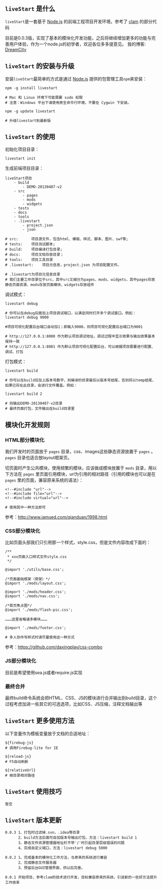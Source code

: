 ## `liveStart` 是什么

`liveStart`是一套基于 [Node.js](http://www.nodejs.org) 的前端工程项目开发环境，参考了 [clam](https://npmjs.org/package/clam) 的部分代码

目前是0.0.3版，实现了基本的模块化开发功能，之后将继续增加更多的功能与完善用户体验，作为一个node.js的初学者，欢迎各位多多提意见。
我的博客: [DreamCity](http://www.99is.com)

## `liveStart` 的安装与升级

安装`liveStart`最简单的方式是通过 [Node.js](http://www.nodejs.org) 提供的包管理工具`npm`来安装：

    npm -g install livestart
    
    # Mac 和 Linux 环境下可能需要 sudo 权限
    # 注意：Windows 平台下请使用原生命令行环境，不要在 Cygwin 下安装。

    npm -g update livestart
    
    # 升级livestart到最新版
    
	
## `liveStart` 的使用

初始化项目目录：

    livestart init

生成前端项目目录：

    liveStart项目
        - build
			- DEMO-20130407-v2
        - src
            - pages
            - mods
            - widgets
        - tests
		- docs
		- tools
        - .livestart
            - project.json
			- json

    # src:      项目源文件，包含html、模板、样式、脚本、图片、swf等;
    # tests:    项目测试脚本;
    # build:    项目编译打包目录;
    # docs:     项目文档存放目录；
    # tools:    项目工具目录
    # .livestart:    项目元信息，project.json 为项目配置文件。
    
    # .livestart为项目元信息目录
    # 我们主要工作目录位于src，其中src又细分为pages、mods、widgets，其中pages存放静态页面资源、mods存放页面模块、widgets存放组件
	

调试模式：

    livestart debug

    # 你可以在debug后面加上项目调试端口，以满足同时打开多个调试窗口。例如：
    livestart debug 9000

    #项目可视化配置后台端口自动加1；即输入9000，则项目可视化配置后台端口为9001
    
    # http://127.0.0.1:8000 作为默认项目调试地址，调试过程中显示效果与输出效果基本保持一致
    # http://127.0.0.1:8001 作为默认项目可视化配置后台，可以根据项目需要进行配置、调试、打包


打包模式：

    livestart build

    # 你可以在build后加上版本号数字，则编译的目录最后以版本号结尾，否则将以temp结尾，如果已存在此目录，会进行文件覆盖。例如：

    livestart build 2

    # 则输出DEMO-20130407-v2目录
    # 最终页面打包，文件输出在build目录里


## 模块化开发规则

### HTML部分模块化

我们开发时的页面放于 `pages` 目录，css、images这些静态资源放置于 `pages` 。 `pages` 目录也适合放layout框架页。

切页面时产生公共模块，使用频繁的模块，应该做成模块放置于 `mods` 目录，用以下方法在 `pages` 里页面引用模块，url为引用的相对路径（引用的模块也可以是在`pages` 里的页面，兼容原来系统的语法）：

    <!--#include "url"-->
    <!--#include file="url"-->
    <!--#include virtual="url"-->

    # 使用其中一种方法即可

参考：http://www.iamued.com/qianduan/1998.html

### CSS部分模块化

比如页面头部我们只引用那一个样式，style.css，但是文件内容改成下面的：


    /**
     * xxx页面入口样式文件style.css
     */

    @import './utils/base.css';

    /*页面基础框架（骨架）*/
    @import './mods/layout.css';

    @import './mods/header.css';
    @import './mods/nav.css';

    /*首页焦点图*/
    @import './mods/flash-pic.css';

    ………这里省略诸多模块………

    @import './mods/footer.css';

    # 多人协作写样式时请尽量使用这一种方式


参考：https://github.com/daxingplay/css-combo

### JS部分模块化

目前是希望使用sea.js或者require.js实现

### 最终合并

最终build命令系统会把HTML、CSS、JS的模块进行合并输出到build目录，这个过程考虑加进一些其它的可选选项，比如CSS、JS压缩，注释文档输出等

	
## `liveStart` 更多使用方法

以下变量作为模板变量放于文档的合适地址：

    ${firebug-js}
    # 调用Firebug-lite for IE

	${reload-js}
	# F5自动刷新

	${relativeUrl}
	# 根目录相对路径


## `liveStart` 使用技巧

    暂空

## `liveStart` 版本更新

    0.0.3 1、打包时过滤掉.svn，.idea等目录
          2、build方法后面可自加版本号输出打包，方法：livestart build 1
          3、静态文件资源管理器地址栏不带'/'时引起目录层级错误的问题
          4、完成自定义端口，方法：livestart debug 5000

    0.0.2 1、完成基本的模块化工作方法，与原来的系统进行兼容
          2、完成静态文件服务器
          3、预留后台GUI管理界面，供以后完善。

    0.0.1 开始项目，参考clam的技术进行开发，目标兼容原来的系统，引进新的一些好方法提升工作效率
